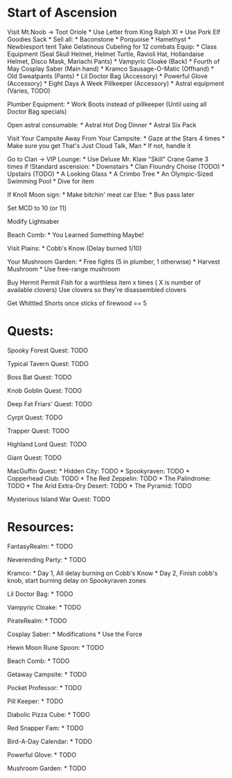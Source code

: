 # Start of Ascension

Visit Mt.Noob -> Toot Oriole
    * Use Letter from King Ralph XI
    * Use Pork Elf Goodies Sack
    * Sell all:
      * Baconstone
      * Porquoise
      * Hamethyst
      * Newbiesport tent
Take Gelatinous Cubeling for 12 combats
Equip:
    * Class Equipment (Seal Skull Helmet, Helmet Turtle, Ravioli Hat, Hollandaise Helmet, Disco Mask, Mariachi Pants)
    * Vampyric Cloake (Back)
    * Fourth of May Cosplay Saber (Main hand)
    * Kramco Sausage-O-Matic (Offhand)
    * Old Sweatpants (Pants)
    * Lil Doctor Bag (Accessory)
    * Powerful Glove (Accessory)
    * Eight Days A Week Pillkeeper (Accessory)
    * Astral equipment (Varies, TODO)

Plumber Equipment:
    * Work Boots instead of pillkeeper (Until using all Doctor Bag specials)

Open astral consumable:
    * Astral Hot Dog Dinner
    * Astral Six Pack

Visit Your Campsite Away From Your Campsite:
    * Gaze at the Stars 4 times
      * Make sure you get That's Just Cloud Talk, Man
        * If not, handle it

Go to Clan -> VIP Lounge:
    * Use Deluxe Mr. Klaw "Skill" Crane Game 3 times
    if !Standard ascension:
       * Downstairs
         * Clan Floundry Choise (TODO)
       * Upstairs (TODO)
         * A Looking Glass
         * A Crimbo Tree
         * An Olympic-Sized Swimming Pool
           * Dive for item

If Knoll Moon sign:
    * Make bitchin' meat car
Else:
    * Bus pass later

Set MCD to 10 (or 11)

Modify Lightsaber
       
Beach Comb:
    * You Learned Something Maybe!

Visit Plains:
    * Cobb's Know (Delay burned 1/10)

Your Mushroom Garden:
    * Free fights (5 in plumber, 1 otherwise)
    * Harvest Mushroom
    * Use free-range mushroom

Buy Hermit Permit
Fish for a worthless item x times ( X is number of available clovers)
Use clovers so they're disassembled clovers

Get Whittled Shorts once sticks of firewood == 5

# Quests:

Spooky Forest Quest:
TODO

Typical Tavern Quest:
TODO

Boss Bat Quest:
TODO

Knob Goblin Quest:
TODO

Deep Fat Friars' Quest:
TODO

Cyrpt Quest:
TODO

Trapper Quest:
TODO

Highland Lord Quest:
TODO

Giant Quest:
TODO

MacGuffin Quest:
    * Hidden City:
      TODO
    * Spookyraven:
      TODO
    * Copperhead Club:
      TODO
    * The Red Zeppelin:
      TODO
    * The Palindrome:
      TODO
    * The Arid Extra-Dry Desert:
      TODO
    * The Pyramid:
      TODO

Mysterious Island War Quest:
TODO

# Resources:

FantasyRealm:
    * TODO

Neverending Party:
    * TODO

Kramco:
    * Day 1, All delay burning on Cobb's Know
    * Day 2, Finish cobb's knob, start burning delay on Spookyraven zones

Lil Doctor Bag:
    * TODO

Vampyric Cloake:
    * TODO

PirateRealm:
    * TODO

Cosplay Saber:
    * Modifications
    * Use the Force

Hewn Moon Rune Spoon:
    * TODO

Beach Comb:
    * TODO

Getaway Campsite:
    * TODO

Pocket Professor:
    * TODO

Pill Keeper:
    * TODO
   
Diabolic Pizza Cube:
    * TODO

Red Snapper Fam:
    * TODO

Bird-A-Day Calendar:
    * TODO

Powerful Glove:
    * TODO

Mushroom Garden:
    * TODO
